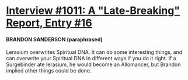 # [Interview #1011: A "Late-Breaking" Report, Entry #16](https://www.theoryland.com/intvmain.php?i=1011#16)

#### BRANDON SANDERSON (paraphrased)

Lerasium overwrites Spiritual DNA. It can do some interesting things, and can overwrite your Spiritual DNA in different ways if you do it right. If a Surgebinder ate lerasium, he would become an Allomancer, but Brandon implied other things could be done.

